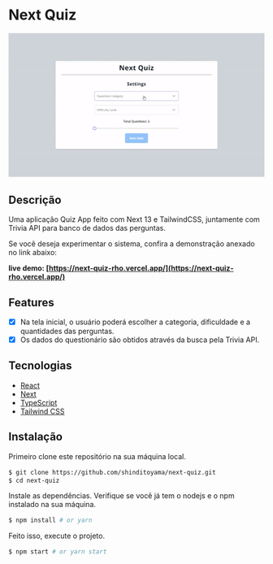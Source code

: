 # Next Quiz

![screenshot](https://raw.githubusercontent.com/shinditoyama/next-quiz/main/public/assets/quiz.gif)

## Descrição

Uma aplicação Quiz App feito com Next 13 e TailwindCSS, juntamente com Trivia API para banco de dados das perguntas.

Se você deseja experimentar o sistema, confira a demonstração anexado no link abaixo:

**live demo: [https://next-quiz-rho.vercel.app/](https://next-quiz-rho.vercel.app/)**

## Features

- [x] Na tela inicial, o usuário poderá escolher a categoria, dificuldade e a quantidades das perguntas.
- [x] Os dados do questionário são obtidos através da busca pela Trivia API.

## Tecnologias

- [React](https://react.dev/)
- [Next](https://nextjs.org/)
- [TypeScript](https://www.typescriptlang.org/)
- [Tailwind CSS](https://tailwindcss.com/)

## Instalação

Primeiro clone este repositório na sua máquina local.

```
$ git clone https://github.com/shinditoyama/next-quiz.git
$ cd next-quiz
```

Instale as dependências. Verifique se você já tem o nodejs e o npm instalado na sua máquina.

```bash
$ npm install # or yarn
```

Feito isso, execute o projeto.

```bash
$ npm start # or yarn start
```
